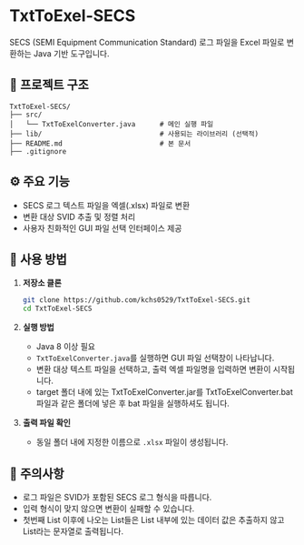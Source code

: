 # TxtToExel-SECS

SECS (SEMI Equipment Communication Standard) 로그 파일을 Excel 파일로 변환하는 Java 기반 도구입니다.

## 📁 프로젝트 구조

```
TxtToExel-SECS/
├── src/
│   └── TxtToExelConverter.java      # 메인 실행 파일
├── lib/                             # 사용되는 라이브러리 (선택적)
├── README.md                        # 본 문서
├── .gitignore
```

## ⚙️ 주요 기능

* SECS 로그 텍스트 파일을 엑셀(.xlsx) 파일로 변환
* 변환 대상 SVID 추출 및 정렬 처리
* 사용자 친화적인 GUI 파일 선택 인터페이스 제공

## 🚀 사용 방법

1. **저장소 클론**

   ```bash
   git clone https://github.com/kchs0529/TxtToExel-SECS.git
   cd TxtToExel-SECS
   ```

2. **실행 방법**

   * Java 8 이상 필요
   * `TxtToExelConverter.java`를 실행하면 GUI 파일 선택창이 나타납니다.
   * 변환 대상 텍스트 파일을 선택하고, 출력 엑셀 파일명을 입력하면 변환이 시작됩니다.
   * target 폴더 내에 있는 TxtToExelConverter.jar를 TxtToExelConverter.bat파일과 같은 폴더에 넣은 후 bat 파일을 실행하셔도 됩니다.

3. **출력 파일 확인**

   * 동일 폴더 내에 지정한 이름으로 `.xlsx` 파일이 생성됩니다.

## 📝 주의사항

* 로그 파일은 SVID가 포함된 SECS 로그 형식을 따릅니다.
* 입력 형식이 맞지 않으면 변환이 실패할 수 있습니다.
* 첫번째 List 이후에 나오는 List들은 List 내부에 있는 데이터 값은 추출하지 않고 List라는 문자열로 출력됩니다.
